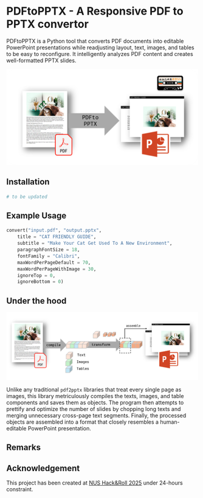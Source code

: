 # PDFtoPPTX - A Responsive PDF to PPTX convertor

PDFtoPPTX is a Python tool that converts PDF documents into editable PowerPoint presentations while readjusting layout, text, images, and tables to be easy to reconfigure. It intelligently analyzes PDF content and creates well-formatted PPTX slides.

![alt text](title.png)

## Installation
```bash
# to be updated
```

## Example Usage
```python
convert("input.pdf", "output.pptx", 
    title = "CAT FRIENDLY GUIDE", 
    subtitle = "Make Your Cat Get Used To A New Environment", 
    paragraphFontSize = 18,
    fontFamily = "Calibri",
    maxWordPerPageDefault = 70,
    maxWordPerPageWithImage = 30,
    ignoreTop = 0,
    ignoreBottom = 0)
```

## Under the hood
![alt text](under-the-hood.png)

Unlike any traditional `pdf2pptx` libraries that treat every single page as images, this library metriculously compiles the texts, images, and table components and saves them as objects. The program then attempts to prettify and optimize the number of slides by chopping long texts and merging unnecessary cross-page text segments. Finally, the processed objects are assembled into a format that closely resembles a human-editable PowerPoint presentation.


## Remarks


## Acknowledgement
This project has been created at [NUS Hack&Roll 2025](https://hacknroll.nushackers.org/) under 24-hours constraint. 